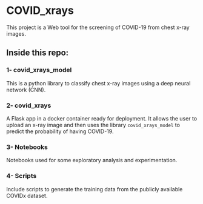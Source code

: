 # COVID_xrays
This project is a Web tool for the screening of COVID-19 from chest x-ray images.

## Inside this repo:

### 1- covid_xrays_model

This is a python library to classify chest x-ray images using a deep neural network (CNN).

### 2- covid_xrays

A Flask app in a docker container ready for deployment. 
It allows the user to upload an x-ray image and then uses the library `covid_xrays_model` to
 predict the probability of having COVID-19.
 
 ### 3- Notebooks
 
 Notebooks used for some exploratory analysis and experimentation. 
 
 ### 4- Scripts
 
 Include scripts to generate the training data from the publicly available COVIDx dataset.
